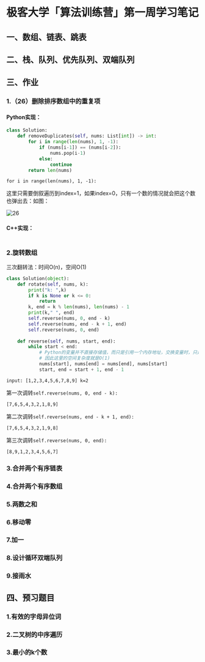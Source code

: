 # 极客大学「算法训练营」第一周学习笔记


## 一、数组、链表、跳表
## 二、栈、队列、优先队列、双端队列

## 三、作业
### 1.（26）删除排序数组中的重复项
#### Python实现：
```python
class Solution:
    def removeDuplicates(self, nums: List[int]) -> int:
        for i in range(len(nums), 1, -1):
            if (nums[i-1]) == (nums[i-2]):
                nums.pop(i-1)
            else:
                continue
        return len(nums)
```
``` for i in range(len(nums), 1, -1): ```

这里只需要倒叙遍历到index=1，如果index=0，只有一个数的情况就会把这个数也弹出去：如图：

![26](images/26.png)
#### C++实现：
```C++

```

### 2.旋转数组
三次翻转法：时间O(n)，空间O(1)
```python
class Solution(object):
    def rotate(self, nums, k):
        print("k: ",k)
        if k is None or k <= 0:
            return
        k, end = k % len(nums), len(nums) - 1
        print(k," ", end)
        self.reverse(nums, 0, end - k)
        self.reverse(nums, end - k + 1, end)
        self.reverse(nums, 0, end)
        
    def reverse(self, nums, start, end):
        while start < end:
            # Python的变量并不直接存储值，而只是引用一个内存地址，交换变量时，只是交换了引用的地址。
            # 因此这里的空间复杂度就是O(1)
            nums[start], nums[end] = nums[end], nums[start]
            start, end = start + 1, end - 1
```
```
input: [1,2,3,4,5,6,7,8,9] k=2
```

第一次调转`self.reverse(nums, 0, end - k):`
```
[7,6,5,4,3,2,1,8,9]
``` 
第二次调转`self.reverse(nums, end - k + 1, end):`
```
[7,6,5,4,3,2,1,9,8]
``` 
第三次调转`self.reverse(nums, 0, end):`
```
[8,9,1,2,3,4,5,6,7]
``` 
### 3.合并两个有序链表
### 4.合并两个有序数组
### 5.两数之和
### 6.移动零
### 7.加一
### 8.设计循环双端队列
### 9.接雨水

## 四、预习题目
### 1.有效的字母异位词
### 2.二叉树的中序遍历
### 3.最小的k个数
